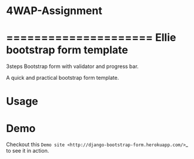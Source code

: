# 4WAP-Assignment
=====================
Ellie bootstrap form template
=====================

3steps Bootstrap form with validator and progress bar.

A quick and practical bootstrap form template.


Usage
======




Demo
=====

Checkout this `Demo site <http://django-bootstrap-form.herokuapp.com/>`_ to see it in action. 
